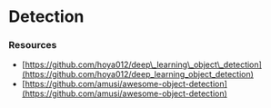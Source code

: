# Detection

### Resources

* [https://github.com/hoya012/deep\_learning\_object\_detection](https://github.com/hoya012/deep_learning_object_detection)
* [https://github.com/amusi/awesome-object-detection](https://github.com/amusi/awesome-object-detection)



